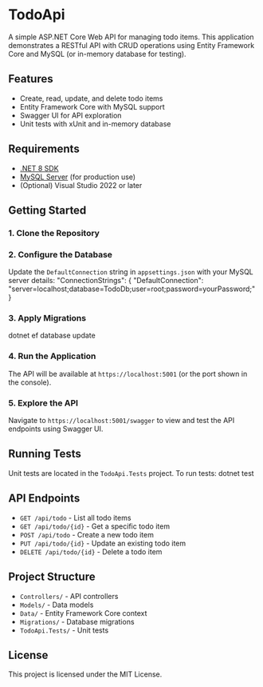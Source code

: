 # TodoApi

A simple ASP.NET Core Web API for managing todo items. This application demonstrates a RESTful API with CRUD operations using Entity Framework Core and MySQL (or in-memory database for testing).

## Features

- Create, read, update, and delete todo items
- Entity Framework Core with MySQL support
- Swagger UI for API exploration
- Unit tests with xUnit and in-memory database

## Requirements

- [.NET 8 SDK](https://dotnet.microsoft.com/download/dotnet/8.0)
- [MySQL Server](https://dev.mysql.com/downloads/mysql/) (for production use)
- (Optional) Visual Studio 2022 or later

## Getting Started

### 1. Clone the Repository

### 2. Configure the Database

Update the `DefaultConnection` string in `appsettings.json` with your MySQL server details:
"ConnectionStrings": { "DefaultConnection": "server=localhost;database=TodoDb;user=root;password=yourPassword;" }

### 3. Apply Migrations
dotnet ef database update

### 4. Run the Application


The API will be available at `https://localhost:5001` (or the port shown in the console).

### 5. Explore the API

Navigate to `https://localhost:5001/swagger` to view and test the API endpoints using Swagger UI.

## Running Tests

Unit tests are located in the `TodoApi.Tests` project. To run tests:
dotnet test

## API Endpoints

- `GET /api/todo` - List all todo items
- `GET /api/todo/{id}` - Get a specific todo item
- `POST /api/todo` - Create a new todo item
- `PUT /api/todo/{id}` - Update an existing todo item
- `DELETE /api/todo/{id}` - Delete a todo item

## Project Structure

- `Controllers/` - API controllers
- `Models/` - Data models
- `Data/` - Entity Framework Core context
- `Migrations/` - Database migrations
- `TodoApi.Tests/` - Unit tests

## License

This project is licensed under the MIT License.
